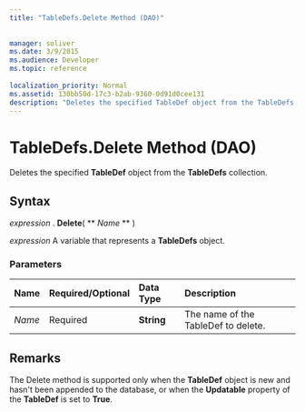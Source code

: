```yaml
---
title: "TableDefs.Delete Method (DAO)"
 
 
manager: soliver
ms.date: 3/9/2015
ms.audience: Developer
ms.topic: reference
  
localization_priority: Normal
ms.assetid: 130bb50d-17c3-b2ab-9360-0d91d0cee131
description: "Deletes the specified TableDef object from the TableDefs collection."
---
```


# TableDefs.Delete Method (DAO)

Deletes the specified **TableDef** object from the **TableDefs** collection. 
  
## Syntax

 *expression*  . **Delete**( ** *Name* ** ) 
  
 *expression*  A variable that represents a **TableDefs** object. 
  
### Parameters

|**Name**|**Required/Optional**|**Data Type**|**Description**|
|:-----|:-----|:-----|:-----|
| _Name_ <br/> |Required  <br/> |**String** <br/> |The name of the TableDef to delete.  <br/> |
   
## Remarks

The Delete method is supported only when the **TableDef** object is new and hasn't been appended to the database, or when the **Updatable** property of the **TableDef** is set to **True**. 
  

